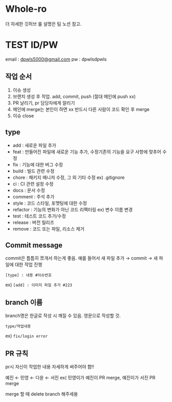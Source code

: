 # Whole-ro

더 자세한 깃허브 룰 설명은 팀 노션 참고. 

# TEST ID/PW

email : dpwls5000@gmail.com
pw : dpwlsdpwls

## 작업 순서 

1. 이슈 생성
2. 브랜치 생성 후 작업. add, commit, push (절대 메인에 push xx)
3. PR 날리기, pr 담당자에게 알리기
4. 메인에 merge는 본인이 하면 xx 반드시 다른 사람이 코드 확인 후 merge
5. 이슈 close

## type
- add : 새로운 파일 추가
- feat : 만들어진 파일에 새로운 기능 추가, 수정기존의 기능을 요구 사항에 맞추어 수정
- fix : 기능에 대한 버그 수정
- build : 빌드 관련 수정
- chore : 패키지 매니저 수정, 그 외 기타 수정 ex) .gitignore
- ci : CI 관련 설정 수정
- docs : 문서 수정
- comment : 주석 추가
- style : 코드 스타일, 포맷팅에 대한 수정
- refactor : 기능의 변화가 아닌 코드 리팩터링 ex) 변수 이름 변경
- test : 테스트 코드 추가/수정
- release : 버전 릴리즈
- remove : 코드 또는 파일, 리소스 제거

## Commit message 
commit은 틈틈히 쪼개서 하는게 좋음. 예를 들어서 새 파일 추가 → commit → 새 파일에 대한 작업 진행

`[type] : 내용 #이슈번호`

ex) `[add] : 이미지 파일 추가 #223`

## branch 이름
branch명은 한글로 작성 시 깨질 수 있음. 영문으로 작성할 것.

`type/작업내용`

ex)  `fix/login error`

## PR 규칙 
pr시 자신이 작업한 내용 자세하게 써주어야 함!!

예진 ← 민영 ← 다윤 ← 서진 ex( 민영이가 예진이 PR merge, 예진이가 서진 PR merge

merge 할 때 delete branch 해주세용



